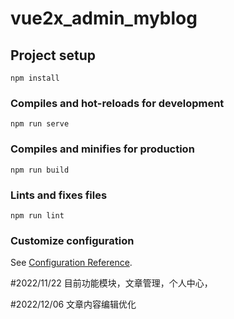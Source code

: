 # vue2x_admin_myblog

## Project setup
```
npm install
```

### Compiles and hot-reloads for development
```
npm run serve
```

### Compiles and minifies for production
```
npm run build
```

### Lints and fixes files
```
npm run lint
```

### Customize configuration
See [Configuration Reference](https://cli.vuejs.org/config/).


#2022/11/22 目前功能模块，文章管理，个人中心，

#2022/12/06 文章内容编辑优化